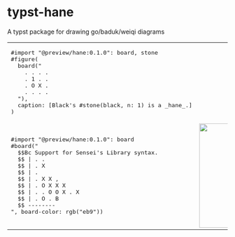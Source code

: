 # typst-hane
A typst package for drawing go/baduk/weiqi diagrams

<table>
  <tr>
    <td>
      <pre>#import "@preview/hane:0.1.0": board, stone
#figure(
  board("
    . . . .
    . 1 . .
    . O X .
    . . . .
  "),
  caption: [Black's #stone(black, n: 1) is a _hane_.]
)</pre>
    </td>
    <td align=center>
      <img width="303" height="150" alt="Typst output showing a go board diagram" src="https://github.com/user-attachments/assets/89d454e0-9ed5-41e9-8437-a71a9dfe885f">
    </td>
  </tr>
  <tr>
    <td><pre>#import "@preview/hane:0.1.0": board
#board("
  $$Bc Support for Sensei's Library syntax.
  $$ | . .
  $$ | . X
  $$ | .
  $$ | . X X ,
  $$ | . O X X X
  $$ | . . O O X . X
  $$ | . O . B
  $$ --------
", board-color: rgb("eb9"))
</pre></td><td align=center>
  <img width="444" height="238" alt="Typst output showing a go board diagram" src="https://github.com/user-attachments/assets/44cd016f-cc8d-428c-8e62-7c59f3efa83a">

</td>
  </tr>
</table>

